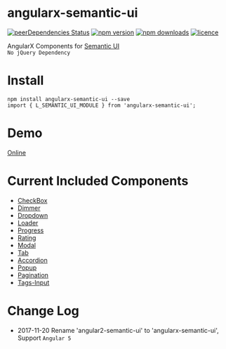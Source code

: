 # angularx-semantic-ui
[![peerDependencies Status](https://david-dm.org/lon-yang/angularx-semantic-ui/peer-status.svg)](https://david-dm.org/lon-yang/angularx-semantic-ui?type=peer)
[![npm version](https://badge.fury.io/js/angularx-semantic-ui.svg)](https://badge.fury.io/js/angularx-semantic-ui)
[![npm downloads](https://img.shields.io/npm/dt/angularx-semantic-ui.svg)](https://www.npmjs.com/package/angularx-semantic-ui)
[![licence](https://img.shields.io/npm/l/angularx-semantic-ui.svg)](https://opensource.org/licenses/Apache-2.0)

AngularX Components for <a href="http://semantic-ui.com/">Semantic UI</a>
<br>
`No jQuery Dependency`

# Install
```
npm install angularx-semantic-ui --save
import { L_SEMANTIC_UI_MODULE } from 'angularx-semantic-ui';
```

# Demo 
[Online](https://lon-yang.github.io/angularx-semantic-ui-demo)

# Current Included Components
- <a href="https://github.com/lon-yang/angularx-semantic-ui/blob/master/src/checkbox">CheckBox</a>
- <a href="https://github.com/lon-yang/angularx-semantic-ui/blob/master/src/dimmer">Dimmer</a>
- <a href="https://github.com/lon-yang/angularx-semantic-ui/blob/master/src/dropdown">Dropdown</a>
- <a href="https://github.com/lon-yang/angularx-semantic-ui/blob/master/src/loader">Loader</a>
- <a href="https://github.com/lon-yang/angularx-semantic-ui/blob/master/src/progress">Progress</a>
- <a href="https://github.com/lon-yang/angularx-semantic-ui/blob/master/src/rating">Rating</a>
- <a href="https://github.com/lon-yang/angularx-semantic-ui/blob/master/src/modal">Modal</a>
- <a href="https://github.com/lon-yang/angularx-semantic-ui/blob/master/src/tab">Tab</a>
- <a href="https://github.com/lon-yang/angularx-semantic-ui/blob/master/src/accordion">Accordion</a>
- <a href="https://github.com/lon-yang/angularx-semantic-ui/blob/master/src/popup">Popup</a>
- <a href="https://github.com/lon-yang/angularx-semantic-ui/blob/master/src/pagination">Pagination</a>
- <a href="https://github.com/lon-yang/angularx-semantic-ui/blob/master/src/tags-input">Tags-Input</a>

# Change Log
- 2017-11-20 Rename 'angular2-semantic-ui' to 'angularx-semantic-ui', Support `Angular 5`
